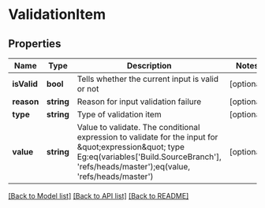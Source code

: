 # ValidationItem

## Properties
Name | Type | Description | Notes
------------ | ------------- | ------------- | -------------
**isValid** | **bool** | Tells whether the current input is valid or not | [optional] 
**reason** | **string** | Reason for input validation failure | [optional] 
**type** | **string** | Type of validation item | [optional] 
**value** | **string** | Value to validate. The conditional expression to validate for the input for \&quot;expression\&quot; type Eg:eq(variables[&#39;Build.SourceBranch&#39;], &#39;refs/heads/master&#39;);eq(value, &#39;refs/heads/master&#39;) | [optional] 

[[Back to Model list]](../README.md#documentation-for-models) [[Back to API list]](../README.md#documentation-for-api-endpoints) [[Back to README]](../README.md)


